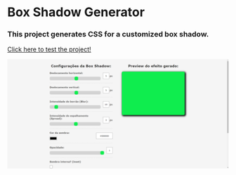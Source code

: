 # Box Shadow Generator
### This project generates CSS for a customized box shadow.
<a href="https://vinicius-rodriguess.github.io/Box-Shadow-Generator/">
Click here to test the project!</a>
<p></p>
<img src="./src/img/Screenshot_1.png">
